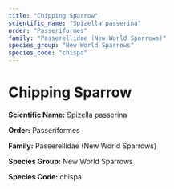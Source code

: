```yaml
---
title: "Chipping Sparrow"
scientific_name: "Spizella passerina"
order: "Passeriformes"
family: "Passerellidae (New World Sparrows)"
species_group: "New World Sparrows"
species_code: "chispa"
---
```


# Chipping Sparrow

**Scientific Name:** Spizella passerina

**Order:** Passeriformes

**Family:** Passerellidae (New World Sparrows)

**Species Group:** New World Sparrows

**Species Code:** chispa
